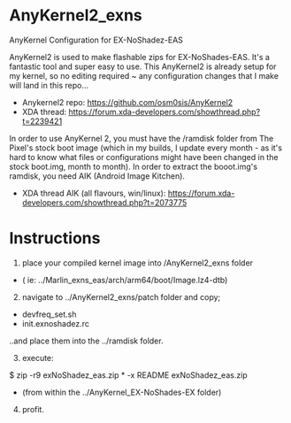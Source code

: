 # AnyKernel2_exns
AnyKernel Configuration for EX-NoShadez-EAS

AnyKernel2 is used to make flashable zips for EX-NoShades-EAS. It's a fantastic tool and super easy to use. This AnyKernel2 is already setup for my kernel, so no editing required ~ any configuration changes that I make will land in this repo...

- Anykernel2 repo: https://github.com/osm0sis/AnyKernel2
- XDA thread: https://forum.xda-developers.com/showthread.php?t=2239421 

In order to use AnyKernel 2, you must have the /ramdisk folder from The Pixel's stock boot image (which in my builds, I update every month - as it's hard to know what files or configurations might have been changed in the stock boot.img, month to month). In order to extract the booot.img's ramdisk, you need AIK (Android Image Kitchen).

- XDA thread AIK (all flavours, win/linux): https://forum.xda-developers.com/showthread.php?t=2073775

# Instructions

1. place your compiled kernel image into /AnyKernel2_exns folder
- ( ie: ../Marlin_exns_eas/arch/arm64/boot/Image.lz4-dtb)

2. navigate to ../AnyKernel2_exns/patch folder and copy;

- devfreq_set.sh
- init.exnoshadez.rc

..and place them into the ../ramdisk folder.

3. execute: 

$ zip -r9 exNoShadez_eas.zip * -x README exNoShadez_eas.zip 

- (from within the ../AnyKernel_EX-NoShades-EX folder)

4. profit.
